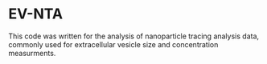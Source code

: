 # EV-NTA
This code was written for the analysis of nanoparticle tracing analysis data, commonly used for extracellular vesicle size and concentration measurments.
